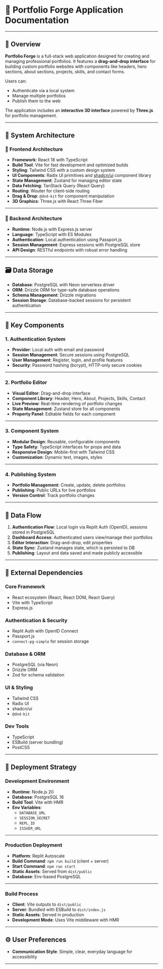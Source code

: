 # 🚀 Portfolio Forge Application Documentation

---

## 📄 Overview

**Portfolio Forge** is a full-stack web application designed for creating and managing professional portfolios. It features a **drag-and-drop interface** for building custom portfolio websites with components like headers, hero sections, about sections, projects, skills, and contact forms.

Users can:
- Authenticate via a local system
- Manage multiple portfolios
- Publish them to the web

The application includes an **interactive 3D interface** powered by **Three.js** for portfolio management.

---

## 🧱 System Architecture

### 🔹 Frontend Architecture

- **Framework**: React 18 with TypeScript  
- **Build Tool**: Vite for fast development and optimized builds  
- **Styling**: Tailwind CSS with a custom design system  
- **UI Components**: Radix UI primitives and [shadcn/ui](https://ui.shadcn.com) component library  
- **State Management**: Zustand for managing editor state  
- **Data Fetching**: TanStack Query (React Query)  
- **Routing**: Wouter for client-side routing  
- **Drag & Drop**: `@dnd-kit` for component manipulation  
- **3D Graphics**: Three.js with React Three Fiber  

---

### 🔹 Backend Architecture

- **Runtime**: Node.js with Express.js server  
- **Language**: TypeScript with ES Modules  
- **Authentication**: Local authentication using Passport.js  
- **Session Management**: Express sessions with PostgreSQL store  
- **API Design**: RESTful endpoints with robust error handling  

---

## 🗃️ Data Storage

- **Database**: PostgreSQL with Neon serverless driver  
- **ORM**: Drizzle ORM for type-safe database operations  
- **Schema Management**: Drizzle migrations  
- **Session Storage**: Database-backed sessions for persistent authentication  

---

## 🔐 Key Components

### 1. Authentication System

- **Provider**: Local auth with email and password  
- **Session Management**: Secure sessions using PostgreSQL  
- **User Management**: Register, login, and profile features  
- **Security**: Password hashing (bcrypt), HTTP-only secure cookies  

---

### 2. Portfolio Editor

- **Visual Editor**: Drag-and-drop interface  
- **Component Library**: Header, Hero, About, Projects, Skills, Contact  
- **Live Preview**: Real-time rendering of portfolio changes  
- **State Management**: Zustand store for all components  
- **Property Panel**: Editable fields for each component  

---

### 3. Component System

- **Modular Design**: Reusable, configurable components  
- **Type Safety**: TypeScript interfaces for props and data  
- **Responsive Design**: Mobile-first with Tailwind CSS  
- **Customization**: Dynamic text, images, styles  

---

### 4. Publishing System

- **Portfolio Management**: Create, update, delete portfolios  
- **Publishing**: Public URLs for live portfolios  
- **Version Control**: Track portfolio changes  

---

## 🔄 Data Flow

1. **Authentication Flow**: Local login via Replit Auth (OpenID), sessions stored in PostgreSQL  
2. **Dashboard Access**: Authenticated users view/manage their portfolios  
3. **Editor Interaction**: Drag-and-drop, edit properties  
4. **State Sync**: Zustand manages state, which is persisted to DB  
5. **Publishing**: Layout and data saved and made publicly accessible  

---

## 🧩 External Dependencies

### Core Framework

- React ecosystem (React, React DOM, React Query)  
- Vite with TypeScript  
- Express.js  

### Authentication & Security

- Replit Auth with OpenID Connect  
- Passport.js  
- `connect-pg-simple` for session storage  

### Database & ORM

- PostgreSQL (via Neon)  
- Drizzle ORM  
- Zod for schema validation  

### UI & Styling

- Tailwind CSS  
- Radix UI  
- shadcn/ui  
- `@dnd-kit`  

### Dev Tools

- TypeScript  
- ESBuild (server bundling)  
- PostCSS  

---

## 🚀 Deployment Strategy

### Development Environment

- **Runtime**: Node.js 20  
- **Database**: PostgreSQL 16  
- **Build Tool**: Vite with HMR  
- **Env Variables**:
  - `DATABASE_URL`
  - `SESSION_SECRET`
  - `REPL_ID`
  - `ISSUER_URL`

---

### Production Deployment

- **Platform**: Replit Autoscale  
- **Build Command**: `npm run build` (client + server)  
- **Start Command**: `npm run start`  
- **Static Assets**: Served from `dist/public`  
- **Database**: Env-based PostgreSQL  

---

### Build Process

- **Client**: Vite outputs to `dist/public`  
- **Server**: Bundled with ESBuild to `dist/index.js`  
- **Static Assets**: Served in production  
- **Development Mode**: Uses Vite middleware with HMR  

---

## ⚙️ User Preferences

- **Communication Style**: Simple, clear, everyday language for accessibility

---

